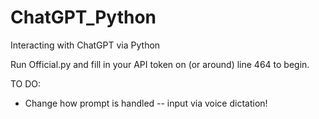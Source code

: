 # ChatGPT_Python
 Interacting with ChatGPT via Python


Run Official.py and fill in your API token on (or around) line 464 to begin.

TO DO:

- Change how prompt is handled -- input via voice dictation!
